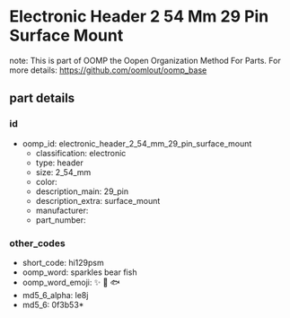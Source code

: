 # Electronic Header 2 54 Mm 29 Pin Surface Mount  

note: This is part of OOMP the Oopen Organization Method For Parts. For more details: https://github.com/oomlout/oomp_base

##  part details





### id
* oomp_id: electronic_header_2_54_mm_29_pin_surface_mount
  * classification: electronic
  * type: header
  * size: 2_54_mm
  * color: 
  * description_main: 29_pin
  * description_extra: surface_mount
  * manufacturer: 
  * part_number: 

### other_codes
* short_code: hi129psm
* oomp_word: sparkles bear fish
* oomp_word_emoji: :sparkles: :bear: :fish:
* md5_6_alpha: le8j
* md5_6: 0f3b53* 